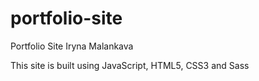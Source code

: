 # portfolio-site
Portfolio Site Iryna Malankava

This site is built using JavaScript, HTML5, CSS3 and Sass